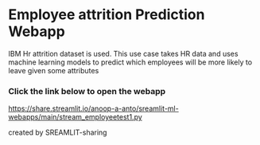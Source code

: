# Employee attrition Prediction Webapp
IBM Hr attrition dataset is used.
This use case takes HR data and uses machine learning models to predict which employees will be more likely to leave given some attributes



### Click the link below to open the webapp

https://share.streamlit.io/anoop-a-anto/sreamlit-ml-webapps/main/stream_employeetest1.py





created by SREAMLIT-sharing
